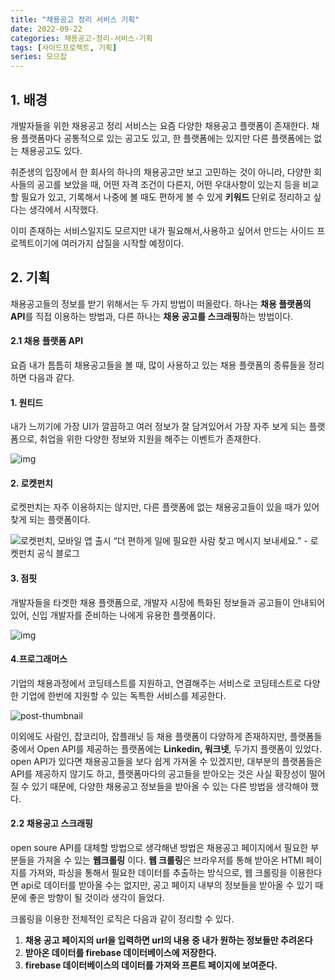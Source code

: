 ```yaml
---
title: "채용공고 정리 서비스 기획"
date: 2022-09-22
categories: 채용공고-정리-서비스-기획
tags: [사이드프로젝트, 기획]
series: 모으잡
---
```


## 1. 배경

개발자들을 위한 채용공고 정리 서비스는 요즘 다양한 채용공고 플랫폼이 존재한다. 채용 플랫폼마다 공통적으로 있는 공고도 있고, 한 플랫폼에는 있지만 다른 플랫폼에는 없는 채용공고도 있다.

취준생의 입장에서 한 회사의 하나의 채용공고만 보고 고민하는 것이 아니라, 다양한 회사들의 공고를 보았을 때, 어떤 자격 조건이 다른지, 어떤 우대사항이 있는지 등을 비교할 필요가 있고, 기록해서 나중에 볼 때도 편하게 볼 수 있게 <b>키워드</b> 단위로 정리하고 싶다는 생각에서 시작했다.

이미 존재하는 서비스일지도 모르지만 내가 필요해서,사용하고 싶어서 만드는 사이드 프로젝트이기에 여러가지 삽질을 시작할 예정이다.

## 2. 기획

채용공고들의 정보를 받기 위해서는 두 가지 방법이 떠올랐다. 하나는 <b>채용 플랫폼의 API</b>를 직접 이용하는 방법과, 다른 하나는 <b>채용 공고를 스크래핑</b>하는 방법이다.

#### 2.1 채용 플랫폼 API

요즘 내가 틈틈히 채용공고들을 볼 때, 많이 사용하고 있는 채용 플랫폼의 종류들을 정리하면 다음과 같다.

#### 1. 원티드

내가 느끼기에 가장 UI가 깔끔하고 여러 정보가 잘 담겨있어서 가장 자주 보게 되는 플랫폼으로, 취업을 위한 다양한 정보와 지원을 해주는 이벤트가 존재한다.

![img](https://blog.kakaocdn.net/dn/br7AFo/btrc9d7Zpzo/a5BnKsDB3Vltlp06x3oZlK/img.png)

#### 2. 로켓펀치

로켓펀치는 자주 이용하지는 않지만, 다른 플랫폼에 없는 채용공고들이 있을 때가 있어 찾게 되는 플랫폼이다.

![로켓펀치, 모바일 앱 출시 “더 편하게 일에 필요한 사람 찾고 메시지 보내세요.” - 로켓펀치 공식 블로그](https://blog.rocketpunch.com/wp-content/uploads/2020/03/%EB%A1%9C%EC%BC%93%ED%8E%80%EC%B9%98_%EC%95%B1%EC%B6%9C%EC%8B%9C1.jpg)

#### 3. 점핏

개발자들을 타겟한 채용 플랫폼으로, 개발자 시장에 특화된 정보들과 공고들이 안내되어 있어, 신입 개발자를 준비하는 나에게 유용한 플랫폼이다.

![img](https://image.edaily.co.kr/images/photo/files/NP/S/2021/03/PS21030500386.jpg)

#### 4.**프로그래머스**

기업의 채용과정에서 코딩테스트를 지원하고, 연결해주는 서비스로 코딩테스트로 다양한 기업에 한번에 지원할 수 있는 독특한 서비스를 제공한다.

![post-thumbnail](https://velog.velcdn.com/images/dev-redo/post/3eac3adc-518e-4f37-a329-9e0053080a44/image.jpg)

이외에도 사람인, 잡코리아, 잡플래닛 등 채용 플랫폼이 다양하게 존재하지만, 플랫폼들 중에서 Open API를 제공하는 플랫폼에는 **Linkedin, 워크넷**, 두가지 플랫폼이 있었다. open API가 있다면 채용공고들을 보다 쉽게 가져올 수 있겠지만, 대부분의 플랫폼들은 API를 제공하지 않기도 하고, 플랫폼마다의 공고들을 받아오는 것은 사실 확장성이 떨어질 수 있기 때문에, 다양한 채용공고 정보들을 받아올 수 있는 다른 방법을 생각해야 했다.

#### 2.2 채용공고 스크래핑

open soure API를 대체할 방법으로 생각해낸 방법은 채용공고 페이지에서 필요한 부분들을 가져올 수 있는 **웹크롤링** 이다. <b>웹 크롤링</b>은 브라우저를 통해 받아온 HTMl 페이지를 가져와, 파싱을 통해서 필요한 데이터를 추출하는 방식으로, 웹 크롤링을 이용한다면 api로 데이터를 받아올 수는 없지만, 공고 페이지 내부의 정보들을 받아올 수 있기 때문에 좋은 방향이 될 것이라 생각이 들었다.

크롤링을 이용한 전체적인 로직은 다음과 같이 정리할 수 있다.

1. **채용 공고 페이지의 url을 입력하면 url의 내용 중 내가 원하는 정보들만 추려온다**
2. **받아온 데이터를 firebase 데이터베이스에 저장한다.**
3. **firebase 데이터베이스의 데이터를 가져와 프론트 페이지에 보여준다.**
